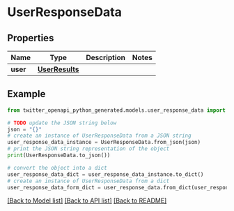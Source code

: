 # UserResponseData


## Properties

Name | Type | Description | Notes
------------ | ------------- | ------------- | -------------
**user** | [**UserResults**](UserResults.md) |  | 

## Example

```python
from twitter_openapi_python_generated.models.user_response_data import UserResponseData

# TODO update the JSON string below
json = "{}"
# create an instance of UserResponseData from a JSON string
user_response_data_instance = UserResponseData.from_json(json)
# print the JSON string representation of the object
print(UserResponseData.to_json())

# convert the object into a dict
user_response_data_dict = user_response_data_instance.to_dict()
# create an instance of UserResponseData from a dict
user_response_data_form_dict = user_response_data.from_dict(user_response_data_dict)
```
[[Back to Model list]](../README.md#documentation-for-models) [[Back to API list]](../README.md#documentation-for-api-endpoints) [[Back to README]](../README.md)


